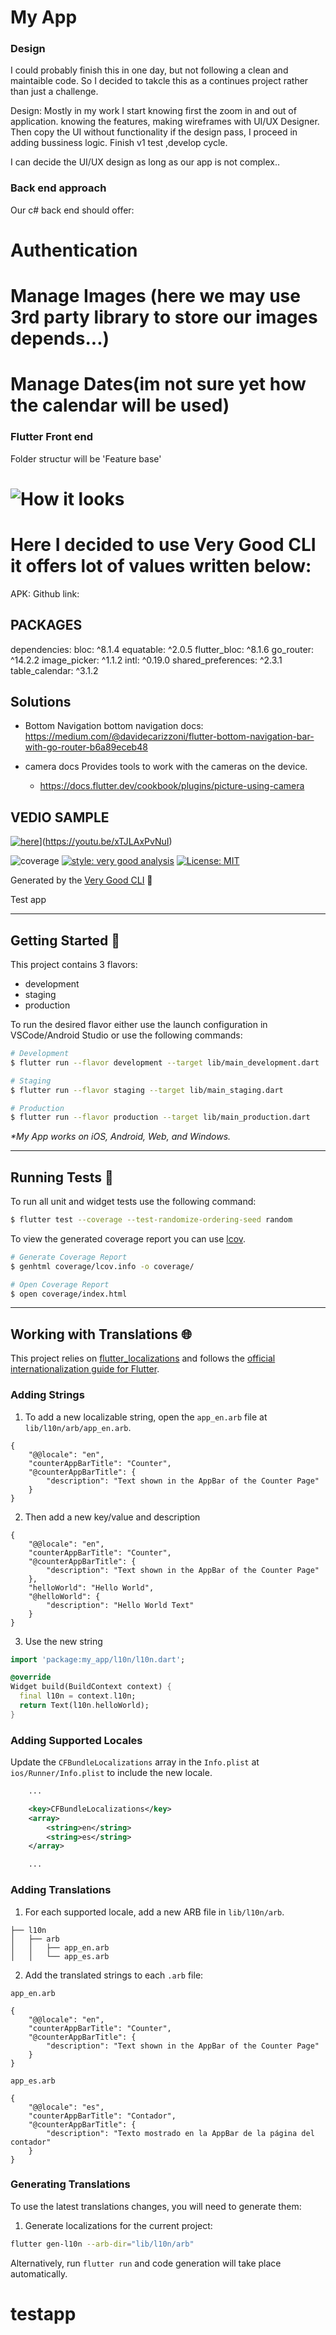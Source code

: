 # My App
### Design
I could probably finish this in one day, but not following a clean and maintaible code.
So I decided to takcle this as a continues project rather than just a challenge.

Design: Mostly in my work I start knowing first the zoom in and out of application.
knowing the features, making wireframes with UI/UX Designer. Then copy the UI without functionality
if the design pass, I proceed in adding bussiness logic. Finish v1 test ,develop cycle.

I can decide the UI/UX design as long as our app is not complex..

### Back end approach
Our c# back end should offer:
# Authentication
# Manage Images (here we may use 3rd party library to store our images depends...)
# Manage Dates(im not sure yet how the calendar will be used)


### Flutter Front end
Folder structur will be 'Feature base'
# ![How it looks](https://drive.google.com/file/d/1qUZ9mVYG6J6XbIJFQFjlj0FR8mbFWEf4/view?usp=drive_link)
# Here I decided to use Very Good CLI it offers lot of values written below:

APK: 
Github link:

## PACKAGES
dependencies:
  bloc: ^8.1.4
  equatable: ^2.0.5
  flutter_bloc: ^8.1.6
  go_router: ^14.2.2
  image_picker: ^1.1.2
  intl: ^0.19.0
  shared_preferences: ^2.3.1
  table_calendar: ^3.1.2


## Solutions
- Bottom Navigation
bottom navigation docs: https://medium.com/@davidecarizzoni/flutter-bottom-navigation-bar-with-go-router-b6a89eceb48

- camera docs
    Provides tools to work with the cameras on the device.
    - https://docs.flutter.dev/cookbook/plugins/picture-using-camera


## VEDIO SAMPLE
[![here]([https://drive.google.com/file/d/1qUZ9mVYG6J6XbIJFQFjlj0FR8mbFWEf4/view?usp=drive_link])](https://youtu.be/xTJLAxPvNuI)](https://youtu.be/xTJLAxPvNuI)


![coverage][coverage_badge]
[![style: very good analysis][very_good_analysis_badge]][very_good_analysis_link]
[![License: MIT][license_badge]][license_link]

Generated by the [Very Good CLI][very_good_cli_link] 🤖

Test app

---

## Getting Started 🚀

This project contains 3 flavors:

- development
- staging
- production

To run the desired flavor either use the launch configuration in VSCode/Android Studio or use the following commands:

```sh
# Development
$ flutter run --flavor development --target lib/main_development.dart

# Staging
$ flutter run --flavor staging --target lib/main_staging.dart

# Production
$ flutter run --flavor production --target lib/main_production.dart
```

_\*My App works on iOS, Android, Web, and Windows._

---

## Running Tests 🧪

To run all unit and widget tests use the following command:

```sh
$ flutter test --coverage --test-randomize-ordering-seed random
```

To view the generated coverage report you can use [lcov](https://github.com/linux-test-project/lcov).

```sh
# Generate Coverage Report
$ genhtml coverage/lcov.info -o coverage/

# Open Coverage Report
$ open coverage/index.html
```

---

## Working with Translations 🌐

This project relies on [flutter_localizations][flutter_localizations_link] and follows the [official internationalization guide for Flutter][internationalization_link].

### Adding Strings

1. To add a new localizable string, open the `app_en.arb` file at `lib/l10n/arb/app_en.arb`.

```arb
{
    "@@locale": "en",
    "counterAppBarTitle": "Counter",
    "@counterAppBarTitle": {
        "description": "Text shown in the AppBar of the Counter Page"
    }
}
```

2. Then add a new key/value and description

```arb
{
    "@@locale": "en",
    "counterAppBarTitle": "Counter",
    "@counterAppBarTitle": {
        "description": "Text shown in the AppBar of the Counter Page"
    },
    "helloWorld": "Hello World",
    "@helloWorld": {
        "description": "Hello World Text"
    }
}
```

3. Use the new string

```dart
import 'package:my_app/l10n/l10n.dart';

@override
Widget build(BuildContext context) {
  final l10n = context.l10n;
  return Text(l10n.helloWorld);
}
```

### Adding Supported Locales

Update the `CFBundleLocalizations` array in the `Info.plist` at `ios/Runner/Info.plist` to include the new locale.

```xml
    ...

    <key>CFBundleLocalizations</key>
	<array>
		<string>en</string>
		<string>es</string>
	</array>

    ...
```

### Adding Translations

1. For each supported locale, add a new ARB file in `lib/l10n/arb`.

```
├── l10n
│   ├── arb
│   │   ├── app_en.arb
│   │   └── app_es.arb
```

2. Add the translated strings to each `.arb` file:

`app_en.arb`

```arb
{
    "@@locale": "en",
    "counterAppBarTitle": "Counter",
    "@counterAppBarTitle": {
        "description": "Text shown in the AppBar of the Counter Page"
    }
}
```

`app_es.arb`

```arb
{
    "@@locale": "es",
    "counterAppBarTitle": "Contador",
    "@counterAppBarTitle": {
        "description": "Texto mostrado en la AppBar de la página del contador"
    }
}
```

### Generating Translations

To use the latest translations changes, you will need to generate them:

1. Generate localizations for the current project:

```sh
flutter gen-l10n --arb-dir="lib/l10n/arb"
```

Alternatively, run `flutter run` and code generation will take place automatically.

[coverage_badge]: coverage_badge.svg
[flutter_localizations_link]: https://api.flutter.dev/flutter/flutter_localizations/flutter_localizations-library.html
[internationalization_link]: https://flutter.dev/docs/development/accessibility-and-localization/internationalization
[license_badge]: https://img.shields.io/badge/license-MIT-blue.svg
[license_link]: https://opensource.org/licenses/MIT
[very_good_analysis_badge]: https://img.shields.io/badge/style-very_good_analysis-B22C89.svg
[very_good_analysis_link]: https://pub.dev/packages/very_good_analysis
[very_good_cli_link]: https://github.com/VeryGoodOpenSource/very_good_cli
# testapp
